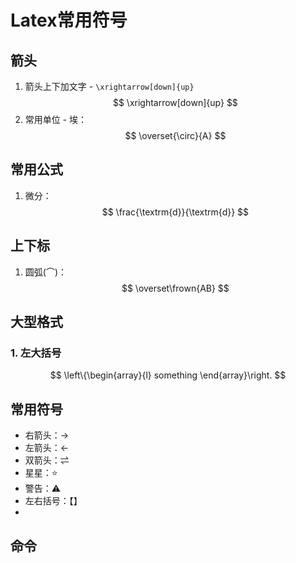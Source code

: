 # Latex常用符号

## 箭头

1. 箭头上下加文字 - `\xrightarrow[down]{up}`
   $$
   \xrightarrow[down]{up}
   $$
2. 常用单位 - 埃：
   $$
   \overset{\circ}{A}
   $$

## 常用公式

1. 微分：
   $$
   \frac{\textrm{d}}{\textrm{d}}
   $$

## 上下标

1. 圆弧(⌒)：
   $$
   \overset\frown{AB}
   $$

## 大型格式

### 1. 左大括号

$$
\left\{\begin{array}{l}
something
\end{array}\right.
$$

## 常用符号

* 右箭头：→
* 左箭头：←
* 双箭头：⇌
* 星星：⭐
* 警告：⚠
* 左右括号：【】
* 

## 命令
